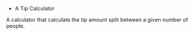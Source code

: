 * A Tip Calculator

A calculator that calculate the tip amount split between a given number of people.
